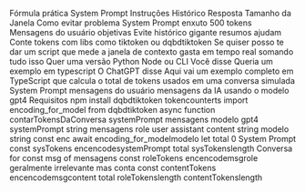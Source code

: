  Fórmula prática
System Prompt  Instruções  Histórico  Resposta  Tamanho da Janela
Como evitar problema
System Prompt enxuto  500 tokens
Mensagens do usuário objetivas
Evite histórico gigante resumos ajudam
Conte tokens com libs como tiktoken ou dqbdtiktoken
Se quiser posso te dar um script que mede a janela de contexto gasta em tempo real somando tudo isso Quer uma versão Python Node ou CLI
Você disse
Queria um exemplo em typescript
O ChatGPT disse
Aqui vai um exemplo completo em TypeScript que calcula o total de tokens usados em uma conversa simulada System Prompt  mensagens do usuário  mensagens da IA usando o modelo gpt4
 Requisitos
npm install dqbdtiktoken
 tokencounterts
import  encoding_for_model  from dqbdtiktoken
async function contarTokensDaConversa
systemPrompt
mensagens
modelo  gpt4
systemPrompt string
mensagens  role user  assistant content string 
modelo string
const enc  await encoding_for_modelmodelo
let total  0
 System Prompt
const sysTokens  encencodesystemPrompt
total  sysTokenslength
 Conversa
for const msg of mensagens 
const roleTokens  encencodemsgrole  geralmente irrelevante mas conta
const contentTokens  encencodemsgcontent
total  roleTokenslength  contentTokenslength